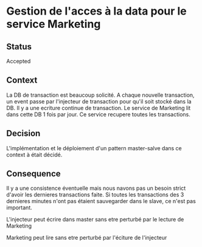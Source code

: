 # Gestion de l'acces à la data pour le service Marketing

## Status

Accepted

## Context

La DB de transaction est beaucoup solicité. A chaque nouvelle transaction, un event passe par l'injecteur de transaction 
pour qu'il soit stocké dans la DB. Il y a une ecriture continue de transaction. 
Le service de Marketing lit dans cette DB 1 fois par jour. Ce service recupere toutes les transactions. 

## Decision

L'implémentation et le déploiement d'un pattern master-salve dans ce context à était décidé.

## Consequence

Il y a une consistence éventuelle mais nous navons pas un besoin strict d'avoir les dernieres transactions faite. Si toutes les transactions
des 3 dernieres minutes n'ont pas étaient sauvegarder dans le slave, ce n'est pas important. 

L'injecteur peut écrire dans master sans etre perturbé par le lecture de Marketing

Marketing peut lire sans etre perturbé par l'éciture de l'injecteur 